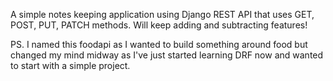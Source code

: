 A simple notes keeping application using Django REST API that uses GET, POST, PUT, PATCH methods.
Will keep adding and subtracting features!

PS. I named this foodapi as I wanted to build something around food but changed my mind midway as I've just started learning DRF now and wanted to start with a simple project.
